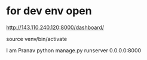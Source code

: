 # for dev env open
http://143.110.240.120:8000/dashboard/


source venv/bin/activate

I am Pranav
python manage.py runserver 0.0.0.0:8000